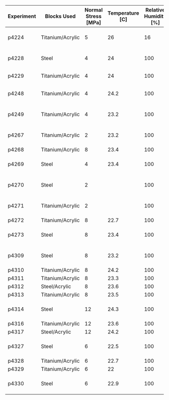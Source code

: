 | Experiment | Blocks Used      | Normal Stress [MPa] | Temperature [C] | Relative Humidity [%] | Comments                        | Unload/Reloads |
|------------|------------------|---------------------|-----------------|-----------------------|---------------------------------|----------------|
| p4224      | Titanium/Acrylic | 5                   | 26              | 16                    | Stable - Velocity Steps         | N              |
| p4228      | Steel            | 4                   | 24              | 100                   | Stable - Slide Hold Slide       | N              |
| p4229      | Titanium/Acrylic | 4                   | 24              | 100                   | Failed Experiment               | N              |
| p4248      | Titanium/Acrylic | 4                   | 24.2            | 100                   | Stable - Velocity Steps         | N              |
| p4249      | Titanium/Acrylic | 4                   | 23.2            | 100                   | Stable - Velocity Steps         | N              |
| p4267      | Titanium/Acrylic | 2                   | 23.2            | 100                   | Stable - Velocity Steps         | Y              |
| p4268      | Titanium/Acrylic | 8                   | 23.4            | 100                   | Slow Slip                       | Y              |
| p4269      | Steel            | 4                   | 23.4            | 100                   | Stable - Velocity Steps         | Y              |
| p4270      | Steel            | 2                   |                 | 100                   | Stable - Velocity Steps         | Y              |
| p4271      | Titanium/Acrylic | 2                   |                 | 100                   | Stable - Velocity Steps         | Y              |
| p4272      | Titanium/Acrylic | 8                   | 22.7            | 100                   | Slow Slip                       | Y              |
| p4273      | Steel            | 8                   | 23.4            | 100                   | Stable - Velocity Steps         | Y              |
| p4309      | Steel            | 8                   | 23.2            | 100                   | Stable - Velocity Steps         | Y              |
| p4310      | Titanium/Acrylic | 8                   | 24.2            | 100                   | Slow Slip                       | Y              |
| p4311      | Titanium/Acrylic | 8                   | 23.3            | 100                   | Slow Slip                       | Y              |
| p4312      | Steel/Acrylic    | 8                   | 23.6            | 100                   | Slow Slip                       | Y              |
| p4313      | Titanium/Acrylic | 8                   | 23.5            | 100                   | Slow Slip                       | Y              |
| p4314      | Steel            | 12                  | 24.3            | 100                   | Stable - Velocity Steps         | Y              |
| p4316      | Titanium/Acrylic | 12                  | 23.6            | 100                   | Stick Slip                      | Y              |
| p4317      | Steel/Acrylic    | 12                  | 24.2            | 100                   | Stick Slip                      | Y              |
| p4327      | Steel            | 6                   | 22.5            | 100                   | Stable - Velocity Steps         | Y              |
| p4328      | Titanium/Acrylic | 6                   | 22.7            | 100                   | Slow Slip                       | Y              |
| p4329      | Titanium/Acrylic | 6                   | 22              | 100                   | Slow Slip                       | Y              |
| p4330      | Steel            | 6                   | 22.9            | 100                   | Stable - Velocity Steps         | Y              |
